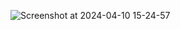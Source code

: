 ![Screenshot at 2024-04-10 15-24-57](https://github.com/obragaa/analise_sentimento/assets/60896979/b503ebc9-7e06-4d77-80ac-fcbc77f1a169)
